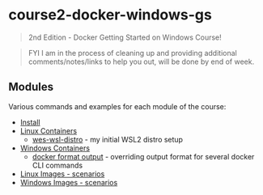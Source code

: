 # course2-docker-windows-gs

> 2nd Edition - Docker Getting Started on Windows Course!

> FYI I am in the process of cleaning up and providing additional comments/notes/links to help you out, will be done by end of week.

## Modules

Various commands and examples for each module of the course:

- [Install](./install/README.md)
- [Linux Containers](./linux-containers/README.md)
  - [wes-wsl-distro](./wes-wsl-distro) - my initial WSL2 distro setup
- [Windows Containers](./win-containers/README.md)
  - [docker format output](./win-containers/docker.format.md) - overriding output format for several docker CLI commands
- [Linux Images - scenarios](./images/)
- [Windows Images - scenarios](./windows/)
